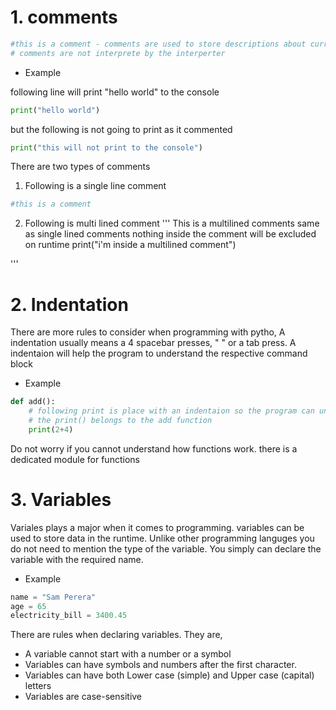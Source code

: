 # 1. comments
```python
#this is a comment - comments are used to store descriptions about current implementations
# comments are not interprete by the interperter
```

- Example

following line will print "hello world" to the console
```python 
print("hello world")
```

but the following is not going to print as it commented
```python 
print("this will not print to the console")
```


There are two types of comments
 1. Following is a single line comment
```python
#this is a comment
```

 2. Following is multi lined comment
'''
This is a multilined comments
same as single lined comments nothing inside the comment will be excluded on runtime
print("i'm inside a multilined comment")

'''

# 2. Indentation

There are more rules to consider when programming with pytho, A indentation usually means a 4 spacebar presses, "    " or a tab press. A indentaion will help the program to understand the respective command block

- Example

```python
def add():
    # following print is place with an indentaion so the program can understand
    # the print() belongs to the add function
    print(2+4)
```

Do not worry if you cannot understand how functions work. there is a dedicated module for functions

# 3. Variables

Variales plays a major when it comes to programming. variables can be used to store data in the runtime. Unlike other programming languges you do not need to mention the type of the variable. You simply can declare the variable with the required name.

- Example

```python
name = "Sam Perera"
age = 65
electricity_bill = 3400.45
```

There are rules when declaring variables. They are,
 - A variable cannot start with a number or a symbol
 - Variables can have symbols and numbers after the first character.
 - Variables can have both Lower case (simple) and Upper case (capital) letters
 - Variables are case-sensitive
